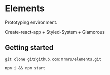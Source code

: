 # Elements

Prototyping environment. 

Create-react-app + Styled-System + Glamorous


## Getting started

```
git clone git@github.com:mrmrs/elements.git
```

```
npm i && npm start
```

